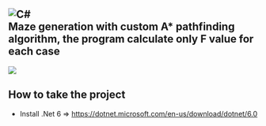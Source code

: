 ![C#](https://img.shields.io/badge/c%23-%23239120.svg?style=for-the-badge&logo=c-sharp&logoColor=white)</br>
Maze generation with custom A* pathfinding algorithm, the program calculate only F value for each case
---
<img src="https://github.com/kendysg/maze-astar/blob/main/image/program.png"></img>

## How to take the project
- Install .Net 6 => https://dotnet.microsoft.com/en-us/download/dotnet/6.0
